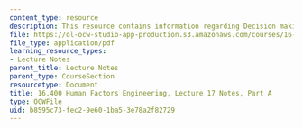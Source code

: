 ```yaml
---
content_type: resource
description: This resource contains information regarding Decision making; FAA regulations.
file: https://ol-ocw-studio-app-production.s3.amazonaws.com/courses/16-400-human-factors-engineering-fall-2011/b8595c73fec29e601ba53e78a2f82729_MIT16_400F11_lec17a.pdf
file_type: application/pdf
learning_resource_types:
- Lecture Notes
parent_title: Lecture Notes
parent_type: CourseSection
resourcetype: Document
title: 16.400 Human Factors Engineering, Lecture 17 Notes, Part A
type: OCWFile
uid: b8595c73-fec2-9e60-1ba5-3e78a2f82729
---
```

